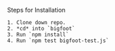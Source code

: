 Steps for Installation
```
1. Clone down repo.
2. *cd* into `bigfoot`
3. Run `npm install`
4. Run `npm test bigfoot-test.js`
```

